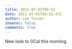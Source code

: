 ```yaml
---
title: 2011-07-01T08-52
date: 2011-07-01T08:52:47Z
author: Lee Turner
showtoc: false
comments: true
---
```


New look to GCal this morning.

